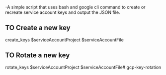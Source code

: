 -A simple script that uses bash and google cli command to create or recreate service account keys and output the JSON file.
## TO Create a new key 
create_keys $serviceAccountProject $serviceAccountFile

## TO Rotate a new key 
rotate_keys $serviceAccountProject $serviceAccountFile# gcp-key-rotation
